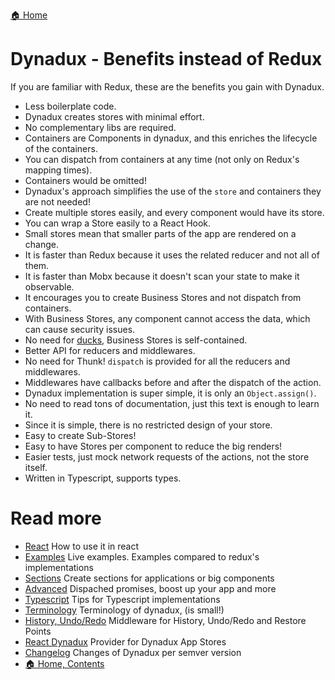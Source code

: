 [🏠 Home](../README.md)

# Dynadux - Benefits instead of Redux

If you are familiar with Redux, these are the benefits you gain with Dynadux.

- Less boilerplate code.
- Dynadux creates stores with minimal effort.
- No complementary libs are required.
- Containers are Components in dynadux, and this enriches the lifecycle of the containers. 
- You can dispatch from containers at any time (not only on Redux's mapping times).
- Containers would be omitted!
- Dynadux's approach simplifies the use of the `store` and containers they are not needed!
- Create multiple stores easily, and every component would have its store.
- You can wrap a Store easily to a React Hook.
- Small stores mean that smaller parts of the app are rendered on a change.
- It is faster than Redux because it uses the related reducer and not all of them.
- It is faster than Mobx because it doesn't scan your state to make it observable.
- It encourages you to create Business Stores and not dispatch from containers.
- With Business Stores, any component cannot access the data, which can cause security issues.
- No need for [ducks](https://github.com/erikras/ducks-modular-redux), Business Stores is self-contained. 
- Better API for reducers and middlewares.
- No need for Thunk! `dispatch` is provided for all the reducers and middlewares.
- Middlewares have callbacks before and after the dispatch of the action.
- Dynadux implementation is super simple, it is only an `Object.assign()`.
- No need to read tons of documentation, just this text is enough to learn it.
- Since it is simple, there is no restricted design of your store.
- Easy to create Sub-Stores!
- Easy to have Stores per component to reduce the big renders!
- Easier tests, just mock network requests of the actions, not the store itself.
- Written in Typescript, supports types.

# Read more 

- [React](./React.md) How to use it in react
- [Examples](./Examples.md) Live examples. Examples compared to redux's implementations
- [Sections](doc/API-Sections.md) Create sections for applications or big components
- [Advanced](./Advanced.md) Dispached promises, boost up your app and more
- [Typescript](./doc/Typescript.md) Tips for Typescript implementations
- [Terminology](./Terminology.md) Terminology of dynadux, (is small!)
- [History, Undo/Redo](https://github.com/aneldev/dynadux-history-middleware) Middleware for History, Undo/Redo and Restore Points
- [React Dynadux](https://github.com/aneldev/react-dynadux) Provider for Dynadux App Stores
- [Changelog](./Changelog.md) Changes of Dynadux per semver version
- [🏠 Home, Contents](../README.md#table-of-contents)
